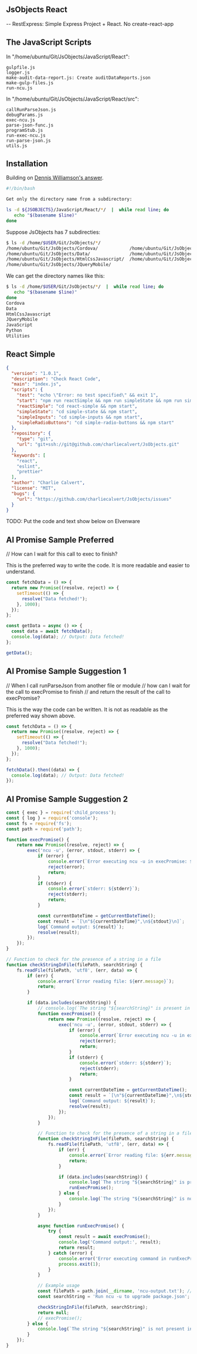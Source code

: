 ## JsObjects React

-- RestExpress: Simple Express Project + React. No create-react-app

## The JavaScript Scripts

In "/home/ubuntu/Git/JsObjects/JavaScript/React":

```text
gulpfile.js
logger.js
make-audit-data-report.js: Create auditDataReports.json
make-gulp-files.js
run-ncu.js
```

In "/home/ubuntu/Git/JsObjects/JavaScript/React/src":

```text
callRunParseJson.js
debugParams.js
exec-ncu.js
parse-json-func.js
programStub.js
run-exec-ncu.js
run-parse-json.js
utils.js
```

## Installation

Building on [Dennis Williamson's answer](https://stackoverflow.com/a/3294514/253576).

```bash
#!/bin/bash

Get only the directory name from a subdirectory:

ls -d ${JSOBJECTS}/JavaScript/React/*/  |  while read line; do
   echo "$(basename $line)"
done
```

Suppose JsObjects has 7 subdirecties:

```bash
$ ls -d /home/$USER/Git/JsObjects/*/
/home/ubuntu/Git/JsObjects/Cordova/            /home/ubuntu/Git/JsObjects/JavaScript/
/home/ubuntu/Git/JsObjects/Data/               /home/ubuntu/Git/JsObjects/Python/
/home/ubuntu/Git/JsObjects/HtmlCssJavascript/  /home/ubuntu/Git/JsObjects/Utilities/
/home/ubuntu/Git/JsObjects/JQueryMobile/
```

We can get the directory names like this:

```bash
$ ls -d /home/$USER/Git/JsObjects/*/  |  while read line; do
   echo "$(basename $line)"
done
Cordova
Data
HtmlCssJavascript
JQueryMobile
JavaScript
Python
Utilities
```

## React Simple

```json
{
  "version": "1.0.1",
  "description": "Check React Code",
  "main": "index.js",
  "scripts": {
    "test": "echo \"Error: no test specified\" && exit 1",
    "start": "npm run reactSimple && npm run simpleState && npm run simpleInputs && npm run simpleRadioButtons",
    "reactSimple": "cd react-simple && npm start",
    "simpleState": "cd simple-state && npm start",
    "simpleInputs": "cd simple-inputs && npm start",
    "simpleRadioButtons": "cd simple-radio-buttons && npm start"
  },
  "repository": {
    "type": "git",
    "url": "git+ssh://git@github.com/charliecalvert/JsObjects.git"
  },
  "keywords": [
    "react",
    "eslint",
    "prettier"
  ],
  "author": "Charlie Calvert",
  "license": "MIT",
  "bugs": {
    "url": "https://github.com/charliecalvert/JsObjects/issues"
  }
}
```

TODO: Put the code and text show below on Elvenware

## AI Promise Sample Preferred

// How can I wait for this call to exec to finish?

This is the preferred way to write the code. It is more
readable and easier to understand.

```JavaScript
const fetchData = () => {
  return new Promise((resolve, reject) => {
    setTimeout(() => {
      resolve("Data fetched!");
    }, 1000);
  });
};

const getData = async () => {
  const data = await fetchData();
  console.log(data); // Output: Data fetched!
};

getData();
```

## AI Promise Sample Suggestion 1

// When I call runParseJson from another file or module
// how can I wait for the call to execPromise to finish
// and return the result of the call to execPromise?

This is the way the code can be written. It is not as
readable as the preferred way shown above.

```JavaScript
const fetchData = () => {
  return new Promise((resolve, reject) => {
    setTimeout(() => {
      resolve("Data fetched!");
    }, 1000);
  });
};

fetchData().then((data) => {
  console.log(data); // Output: Data fetched!
});
```

## AI Promise Sample Suggestion 2

```javascript
const { exec } = require('child_process');
const { log } = require('console');
const fs = require('fs');
const path = require('path');

function execPromise() {
    return new Promise((resolve, reject) => {
        exec('ncu -u', (error, stdout, stderr) => {
            if (error) {
                console.error(`Error executing ncu -u in execPromise: ${error.message} for ${packageJsonPath}`);
                reject(error);
                return;
            }
            if (stderr) {
                console.error(`stderr: ${stderr}`);
                reject(stderr);
                return;
            }

            const currentDateTime = getCurrentDateTime();
            const result = `[\n"${currentDateTime}",\n${stdout}\n]`;
            log(`Command output: ${result}`);
            resolve(result);
        });
    });
}

// Function to check for the presence of a string in a file
function checkStringInFile(filePath, searchString) {
    fs.readFile(filePath, 'utf8', (err, data) => {
        if (err) {
            console.error(`Error reading file: ${err.message}`);
            return;
        }

        if (data.includes(searchString)) {
            // console.log(`The string "${searchString}" is present in the file.`);
            function execPromise() {
                return new Promise((resolve, reject) => {
                    exec('ncu -u', (error, stdout, stderr) => {
                        if (error) {
                            console.error(`Error executing ncu -u in execPromise: ${error.message}`);
                            reject(error);
                            return;
                        }
                        if (stderr) {
                            console.error(`stderr: ${stderr}`);
                            reject(stderr);
                            return;
                        }

                        const currentDateTime = getCurrentDateTime();
                        const result = `[\n"${currentDateTime}",\n${stdout}\n]`;
                        log(`Command output: ${result}`);
                        resolve(result);
                    });
                });
            }

            // Function to check for the presence of a string in a file
            function checkStringInFile(filePath, searchString) {
                fs.readFile(filePath, 'utf8', (err, data) => {
                    if (err) {
                        console.error(`Error reading file: ${err.message}`);
                        return;
                    }

                    if (data.includes(searchString)) {
                        console.log(`The string "${searchString}" is present in the file.`);
                        runExecPromise();
                    } else {
                        console.log(`The string "${searchString}" is not present in the file.`);
                    }
                });
            }

            async function runExecPromise() {
                try {
                    const result = await execPromise();
                    console.log('Command output:', result);
                    return result;
                } catch (error) {
                    console.error('Error executing command in runExecPromise:', error);
                    process.exit(1);
                }
            }

            // Example usage
            const filePath = path.join(__dirname, 'ncu-output.txt'); // Replace with your file path
            const searchString = 'Run ncu -u to upgrade package.json'; // Replace with the string you want to search for

            checkStringInFile(filePath, searchString);
            return null;
            // execPromise();
        } else {
            console.log(`The string "${searchString}" is not present in the file.`);
        }
    });
}
```
